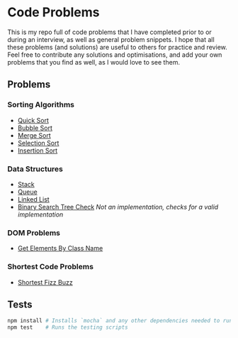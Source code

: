 # Code Problems

This is my repo full of code problems that I have completed prior to or during an interview, as well as general problem snippets. I hope that all these problems (and solutions) are useful to others for practice and review. Feel free to contribute any solutions and optimisations, and add your own problems that you find as well, as I would love to see them.

## Problems

### Sorting Algorithms

* [Quick Sort](https://github.com/blakeembrey/code-problems/tree/master/problems/quick-sort)
* [Bubble Sort](https://github.com/blakeembrey/code-problems/tree/master/problems/bubble-sort)
* [Merge Sort](https://github.com/blakeembrey/code-problems/tree/master/problems/merge-sort)
* [Selection Sort](https://github.com/blakeembrey/code-problems/tree/master/problems/selection-sort)
* [Insertion Sort](https://github.com/blakeembrey/code-problems/tree/master/problems/insertion-sort)

### Data Structures

* [Stack](https://github.com/blakeembrey/code-problems/tree/master/problems/stack)
* [Queue](https://github.com/blakeembrey/code-problems/tree/master/problems/queue)
* [Linked List](https://github.com/blakeembrey/code-problems/tree/master/problems/linked-list)
* [Binary Search Tree Check](https://github.com/blakeembrey/code-problems/tree/master/problems/binary-search-tree-check) *Not an implementation, checks for a valid implementation*

### DOM Problems

* [Get Elements By Class Name](https://github.com/blakeembrey/code-problems/tree/master/problems/get-elements-by-class-name)

### Shortest Code Problems

* [Shortest Fizz Buzz](https://github.com/blakeembrey/code-problems/tree/master/problems/shortest-fizz-buzz)

## Tests

```sh
npm install # Installs `mocha` and any other dependencies needed to run
npm test    # Runs the testing scripts
```
